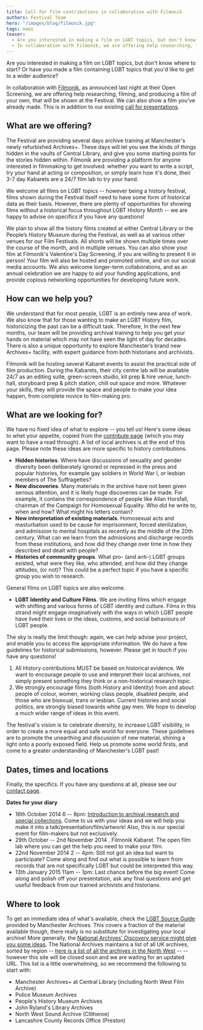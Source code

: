 ```yaml
---
title: Call for film contributions in collaboration with Filmonik
authors: Festival Team
hero: "/images/blog/filmonik.jpg"
tags: news
teaser:
  - Are you interested in making a film on LGBT topics, but don't know where to start? Or have you made a film containing LGBT topics that you'd like to get to a wider audience? 
  - In collaboration with Filmonik, we are offering help researching, filming, and producing a film of your own, that will be shown at the Festival.
---
```


Are you interested in making a film on LGBT topics, but don't know where to start? Or have you made a film containing LGBT topics that you'd like to get to a wider audience? 

In collaboration with [Filmonik](http://filmonikweb.blogspot.co.uk/), as announced last night at their Open Screening, we are offering help researching, filming, and producing a film of your own, that will be shown at the Festival. We can also show a film you've already made. This is in addition to our existing [call for presentations](/contribute.html).

## What are we offering?

The Festival are providing several days archive training at Manchester's newly refurbished Archives+. These days will let you see the kinds of things hidden in the vaults of Central Library, and give you some starting points for the stories hidden within. Filmonik are providing a platform for anyone interested in filmmaking to get involved: whether you want to write a script, try your hand at acting or composition, or simply learn how it's done, their 3-7 day Kabarets are a 24/7 film lab to try your hand.

We welcome all films on LGBT topics -- however being a history festival, films shown during the Festival itself need to have some form of historical data as their basis. However, there are plenty of opportunities for showing films without a historical focus throughout LGBT History Month -- we are happy to advise on specifics if you have any questions!

We plan to show all the history films created at either Central Library or the People’s History Museum during the Festival, as well as at various other venues for our Film Festivals. All shorts will be shown multiple times over the course of the month, and in multiple venues. You can also show your film at Filmonik's Valentine's Day Screening, if you are willing to present it in person! Your film will also be hosted and promoted online, and on our social media accounts. We also welcome longer-term collaborations, and as an annual celebration we are happy to aid your funding applications, and provide copious networking opportunities for developing future work.

## How can we help you?

We understand that for most people, LGBT is an entirely new area of work. We also know that for those wanting to make an LGBT History film, historicizing the past can be a difficult task. Therefore, In the next few months, our team will be providing archival training to help you get your hands on material which may not have seen the light of day for decades. There is also a  unique opportunity to explore Manchester’s brand new Archives+ facility, with expert guidance from both historians and archivists. 

Filmonik will be hosting several Kabaret events to assist the practical side of film production. During the Kabarets, their city centre lab will be available 24/7 as an editing suite, green-screen studio, kit prep & hire venue, lunch-hall, storyboard prep & pitch station, chill out space and more. Whatever your skills, they will provide the space and people to make your idea happen, from complete novice to film-making pro.


## What are we looking for?

We have no fixed idea of what to explore -- you tell us! Here's some ideas to whet your appetite, copied from the [contribute page](/contribute.html) (which you may want to have a read through). A list of local archives is at the end of this page. Please note these ideas are more specific to history contributions.

  * **Hidden histories**. Where have discussions of sexuality and gender diversity been deliberately ignored or repressed in the press and popular histories, for example gay soldiers in World War I, or lesbian members of The Suffragettes?
  * **New discoveries**. Many materials in the archive have not been given serious attention, and it is likely huge discoveries can be made. For example, it contains the correspondence of people like Allan Horsfall, chairman of the Campaign for Homosexual Equality. Who did he write to, when and how? What might his letters contain?
  * **New interpretation of existing materials**. Homosexual acts and masturbation used to be cause for imprisonment, forced sterilization, and admission to mental hospitals as recently as the middle of the 20th century. What can we learn from the admissions and discharge records from these institutions, and how did they change over time in how they described and dealt with people?
  * **Histories of community groups**. What pro- (and anti-) LGBT groups existed, what were they like, who attended, and how did they change attitudes, (or not)? This could be a perfect topic if you have a specific group you wish to research.

General films on LGBT topics are also welcome.

  * **LGBT Identity and Culture Films**. We are inviting films which engage with shifting and various forms of LGBT identity and culture. Films in this strand might engage imaginatively with the ways in which LGBT people have lived their lives or  the ideas, customs, and social behaviours of LGBT people. 

The sky is really the limit though: again, we can help advise your project, and enable you to access the appropriate information. We do have a few guidelines for historical submissions, however. Please get in touch if you have any questions!

  1. All History contributions MUST be based on historical evidence. We want to encourage people to use and interpret their local archives, not simply present something they think or a non-historical research topic. 
  2. We strongly encourage films (both History and Identity) from and about: people of colour, women, working class people, disabled people, and those who are bisexual, trans or lesbian. Current histories and social politics, are strongly biased towards white gay men. We hope to develop a much wider range of ideas in this event.

The festival's vision is to celebrate diversity, to increase LGBT visibility, in order to create a more equal and safe world for everyone. These guidelines are to promote the unearthing and discussion of new material, shining a light onto a poorly exposed field. Help us promote some world firsts, and come to a greater understanding of Manchester's LGBT past!

## Dates, times and locations

Finally, the specifics. If you have any questions at all, please see our [contact page](/contact.html).

**Dates for your diary**

  * 16th October 2014 6 -- 8pm: [Introduction to archival research and special collections](https://www.facebook.com/events/791872980836280/). Come to us with your ideas and we will help you make it into a talk/presentation/film/artwork! Also, this is our special event for film-makers but not exclusively. 
  * 29th October -- 2nd November 2014 . Filmonik Kabaret. The open film lab where you can get the help you need to make your film.
  * 22nd November 2014 2 -- 4pm: Still not got an idea but want to participate? Come along and find out what is possible to learn from records that are not specifically LGBT but could be interpreted this way.
  * 13th January 2015 11am -- 1pm: Last chance before the big event! Come along and polish off your presentation, ask any final questions and get useful feedback from our trained archivists and historians. 

## Where to look

To get an immediate idea of what's available, check the [LGBT Source Guide](http://www.manchester.gov.uk/info/448/archives_and_local_history/520/lgbt_source_guide) provided by Manchester Archives. This covers a fraction of the material available though, there really is no substitute for investigating your local archive! More generally, the [National Archives' _Discovery_ service might give you some ideas](http://discovery.nationalarchives.gov.uk/). The National Archives maintains a list of all UK archives, sorted by region -- [here is a list of all the archives in the North West](http://apps.nationalarchives.gov.uk/archon/searches/locresult.asp?lrgn=North%20West) --  -- however this site will be closed soon and we are waiting for an updated URL. This list is a little overwhelming, so we recommend the following to start with:

  * Manchester Archives+ at Central Library (including North West Film Archive)
  * Police Museum Archives
  * People's History Museum Archives
  * John Ryland's Library Archives
  * North West Sound Archive (Clitheroe)
  * Lancashire County Records Office (Preston)